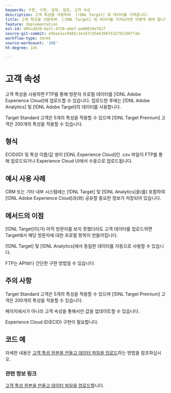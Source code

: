 ```yaml
---
keywords: 구현, 구현, 설정, 설정, 고객 속성
description: 고객 특성을 사용하여  [!DNL Target] 에 데이터를 가져옵니다.
title: 고객 특성을 사용하여  [!DNL Target] 에 데이터를 가져오려면 어떻게 해야 합니까?
feature: Implementation
exl-id: d05cdd38-ba7c-4f29-a0ef-ae68619e7617
source-git-commit: e5bae1ac9485c3e1d7c55e6386f332755196ffab
workflow-type: tm+mt
source-wordcount: '198'
ht-degree: 14%

---
```


# 고객 속성

고객 특성을 사용하면 FTP를 통해 방문자 프로필 데이터를 [!DNL Adobe Experience Cloud]에 업로드할 수 있습니다. 업로드한 후에는 [!DNL Adobe Analytics] 및 [!DNL Adobe Target]의 데이터를 사용합니다.

Target Standard 고객은 5개의 특성을 적용할 수 있으며 [!DNL Target Premium] 고객은 200개의 특성을 적용할 수 있습니다.

## 형식

ECID(ID) 및 특성 이름/값 쌍이 [!DNL Experience Cloud]인 .csv 파일이 FTP를 통해 업로드되거나 Experience Cloud UI에서 수동으로 업로드됩니다.

## 예시 사용 사례

CRM 또는 기타 내부 시스템에는 [!DNL Target] 및 [!DNL Analytics]을(를) 포함하여 [!DNL Adobe Experience Cloud]과(와) 공유할 중요한 정보가 저장되어 있습니다.

## 메서드의 이점

[!DNL Target]이(가) 아직 방문자를 보지 못했더라도 고객 데이터를 업로드하면 Target에서 해당 방문자에 대한 프로필 항목이 만들어집니다.

[!DNL Target] 및 [!DNL Analytics]에서 동일한 데이터를 자동으로 사용할 수 있습니다.

FTP는 API보다 간단한 구현 방법일 수 있습니다.

## 주의 사항

Target Standard 고객은 5개의 특성을 적용할 수 있으며 [!DNL Target Premium] 고객은 200개의 특성을 적용할 수 있습니다.

페이지에서가 아니라 고객 속성을 통해서만 값을 업데이트할 수 있습니다.

Experience Cloud ID(ECID) 구현이 필요합니다.

## 코드 예

자세한 내용은 [고객 특성 원본을 만들고 데이터 파일을 업로드](https://experienceleague.adobe.com/docs/core-services/interface/customer-attributes/t-crs-usecase.html)하는 방법을 참조하십시오.

### 관련 정보 링크

[고객 특성 원본을 만들고 데이터 파일을 업로드](https://experienceleague.adobe.com/docs/core-services/interface/customer-attributes/t-crs-usecase.html)합니다.
